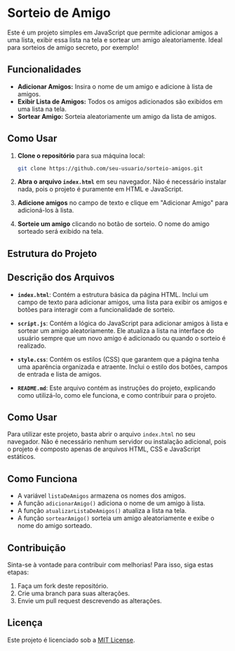 # Sorteio de Amigo

Este é um projeto simples em JavaScript que permite adicionar amigos a uma lista, exibir essa lista na tela e sortear um amigo aleatoriamente. Ideal para sorteios de amigo secreto, por exemplo!

## Funcionalidades

- **Adicionar Amigos:** Insira o nome de um amigo e adicione à lista de amigos.
- **Exibir Lista de Amigos:** Todos os amigos adicionados são exibidos em uma lista na tela.
- **Sortear Amigo:** Sorteia aleatoriamente um amigo da lista de amigos.

## Como Usar

1. **Clone o repositório** para sua máquina local:
    ```bash
    git clone https://github.com/seu-usuario/sorteio-amigos.git
    ```

2. **Abra o arquivo `index.html`** em seu navegador. Não é necessário instalar nada, pois o projeto é puramente em HTML e JavaScript.

3. **Adicione amigos** no campo de texto e clique em "Adicionar Amigo" para adicioná-los à lista.

4. **Sorteie um amigo** clicando no botão de sorteio. O nome do amigo sorteado será exibido na tela.

## Estrutura do Projeto


## Descrição dos Arquivos

- **`index.html`**: Contém a estrutura básica da página HTML. Inclui um campo de texto para adicionar amigos, uma lista para exibir os amigos e botões para interagir com a funcionalidade de sorteio.
  
- **`script.js`**: Contém a lógica do JavaScript para adicionar amigos à lista e sortear um amigo aleatoriamente. Ele atualiza a lista na interface do usuário sempre que um novo amigo é adicionado ou quando o sorteio é realizado.
  
- **`style.css`**: Contém os estilos (CSS) que garantem que a página tenha uma aparência organizada e atraente. Inclui o estilo dos botões, campos de entrada e lista de amigos.
  
- **`README.md`**: Este arquivo contém as instruções do projeto, explicando como utilizá-lo, como ele funciona, e como contribuir para o projeto.

## Como Usar

Para utilizar este projeto, basta abrir o arquivo `index.html` no seu navegador. Não é necessário nenhum servidor ou instalação adicional, pois o projeto é composto apenas de arquivos HTML, CSS e JavaScript estáticos.


## Como Funciona

- A variável `listaDeAmigos` armazena os nomes dos amigos.
- A função `adicionarAmigo()` adiciona o nome de um amigo à lista.
- A função `atualizarListaDeAmigos()` atualiza a lista na tela.
- A função `sortearAmigo()` sorteia um amigo aleatoriamente e exibe o nome do amigo sorteado.

## Contribuição

Sinta-se à vontade para contribuir com melhorias! Para isso, siga estas etapas:

1. Faça um fork deste repositório.
2. Crie uma branch para suas alterações.
3. Envie um pull request descrevendo as alterações.

## Licença

Este projeto é licenciado sob a [MIT License](LICENSE).
